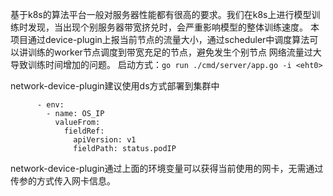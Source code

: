 基于k8s的算法平台一般对服务器性能都有很高的要求。我们在k8s上进行模型训练时发现，当出现个别服务器带宽挤兑时，会严重影响模型的整体训练速度。
本项目通过device-plugin上报当前节点的流量大小，通过scheduler中调度算法可以讲训练的worker节点调度到带宽充足的节点，避免发生个别节点
网络流量过大导致训练时间增加的问题。
启动方式：```go run ./cmd/server/app.go -i <eht0>```

network-device-plugin建议使用ds方式部署到集群中
```
      - env:
        - name: OS_IP
          valueFrom:
            fieldRef:
              apiVersion: v1
              fieldPath: status.podIP
```
network-device-plugin通过上面的环境变量可以获得当前使用的网卡，无需通过传参的方式传入网卡信息。

